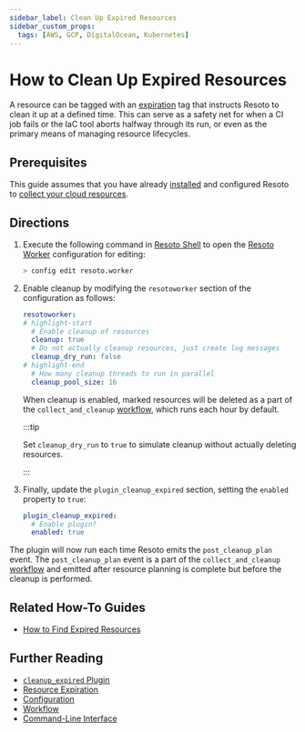 ```yaml
---
sidebar_label: Clean Up Expired Resources
sidebar_custom_props:
  tags: [AWS, GCP, DigitalOcean, Kubernetes]
---
```


# How to Clean Up Expired Resources

A resource can be tagged with an [expiration](../../concepts/resource-management/expiration.md) tag that instructs Resoto to clean it up at a defined time. This can serve as a safety net for when a CI job fails or the IaC tool aborts halfway through its run, or even as the primary means of managing resource lifecycles.

## Prerequisites

This guide assumes that you have already [installed](../../getting-started/install-resoto/index.md) and configured Resoto to [collect your cloud resources](../../getting-started/configure-cloud-provider-access/index.md).

## Directions

1. Execute the following command in [Resoto Shell](../../concepts/components/shell.md) to open the [Resoto Worker](../../concepts/components/worker.md) configuration for editing:

   ```bash
   > config edit resoto.worker
   ```

2. Enable cleanup by modifying the `resotoworker` section of the configuration as follows:

   ```yaml
   resotoworker:
   # highlight-start
     # Enable cleanup of resources
     cleanup: true
     # Do not actually cleanup resources, just create log messages
     cleanup_dry_run: false
   # highlight-end
     # How many cleanup threads to run in parallel
     cleanup_pool_size: 16
   ```

   When cleanup is enabled, marked resources will be deleted as a part of the `collect_and_cleanup` [workflow](../../concepts/automation/workflow.md), which runs each hour by default.

   :::tip

   Set `cleanup_dry_run` to `true` to simulate cleanup without actually deleting resources.

   :::

3. Finally, update the `plugin_cleanup_expired` section, setting the `enabled` property to `true`:

   ```yaml title="cleanup_expired plugin configuration"
   plugin_cleanup_expired:
     # Enable plugin?
     enabled: true
   ```

The plugin will now run each time Resoto emits the `post_cleanup_plan` event. The `post_cleanup_plan` event is a part of the `collect_and_cleanup` [workflow](../../concepts/automation/workflow.md) and emitted after resource planning is complete but before the cleanup is performed.

## Related How-To Guides

- [How to Find Expired Resources](../search/find-expired-resources.md)

## Further Reading

- [`cleanup_expired` Plugin](../../concepts/components/plugins/cleanup_expired.md)
- [Resource Expiration](../../concepts/resource-management/expiration.md)
- [Configuration](../../reference/configuration/index.md)
- [Workflow](../../concepts/automation/job.md)
- [Command-Line Interface](../../reference/cli/index.md)
